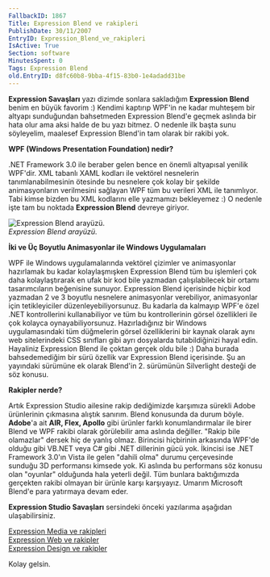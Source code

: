 ```yaml
---
FallbackID: 1867
Title: Expression Blend ve rakipleri
PublishDate: 30/11/2007
EntryID: Expression_Blend_ve_rakipleri
IsActive: True
Section: software
MinutesSpent: 0
Tags: Expression Blend
old.EntryID: d8fc60b8-9bba-4f15-83b0-1e4adadd31be
---
```

**Expression Savaşları** yazı dizimde sonlara sakladığım **Expression
Blend** benim en büyük favorim :) Kendimi kaptırıp WPF'in ne kadar
muhteşem bir altyapı sunduğundan bahsetmeden Expression Blend'e geçmek
aslında bir hata olur ama aksi halde de bu yazı bitmez. O nedenle ilk
başta sunu söyleyelim, maalesef Expression Blend'in tam olarak bir
rakibi yok.

**WPF (Windows Presentation Foundation) nedir?**

.NET Framework 3.0 ile beraber gelen bence en önemli altyapısal yenilik
WPF'dir. XML tabanlı XAML kodları ile vektörel nesnelerin
tanımlanabilmesinin ötesinde bu nesnelere çok kolay bir şekilde
animasyonların verilmesini sağlayan WPF tüm bu verileri XML ile
tanımlıyor. Tabi kimse bizden bu XML kodlarını elle yazmamızı bekleyemez
:) O nedenle işte tam bu noktada **Expression Blend** devreye giriyor.

![Expression Blend
arayüzü.](media/Expression_Blend_ve_rakipleri/29112007_1.png)\
*Expression Blend arayüzü.*

**İki ve Üç Boyutlu Animasyonlar ile Windows Uygulamaları**

WPF ile Windows uygulamalarında vektörel çizimler ve animasyonlar
hazırlamak bu kadar kolaylaşmışken Expression Blend tüm bu işlemleri çok
daha kolaylaştırarak en ufak bir kod bile yazmadan çalışılabilecek bir
ortamı tasarımcıların beğenisine sunuyor. Expression Blend içerisinde
hiçbir kod yazmadan 2 ve 3 boyutlu nesnelere animasyonlar verebiliyor,
animasyonlar için tetikleyiciler düzenleyebiliyorsunuz. Bu kadarla da
kalmayıp WPF'e özel .NET kontrollerini kullanabiliyor ve tüm bu
kontrollerinin görsel özellikleri ile çok kolayca oynayabiliyorsunuz.
Hazırladığınız bir Windows uygulamasındaki tüm düğmelerin görsel
özelliklerini bir kaynak olarak aynı web sitelerindeki CSS sınıfları
gibi ayrı dosyalarda tutabildiğinizi hayal edin. Hayaliniz Expression
Blend ile çoktan gerçek oldu bile :) Daha burada bahsedemediğim bir sürü
özellik var Expression Blend içerisinde. Şu an yayındaki sürümüne ek
olarak Blend'in 2. sürümünün Silverlight desteği de söz konusu.

**Rakipler nerde?**

Artık Expression Studio ailesine rakip dediğimizde karşımıza sürekli
Adobe ürünlerinin çıkmasına alıştık sanırım. Blend konusunda da durum
böyle. **Adobe**'a ait **AIR, Flex, Apollo** gibi ürünler farklı
konumlandırmalar ile birer Blend ve WPF rakibi olarak görülebilir ama
aslında değiller. "Rakip bile olamazlar" dersek hiç de yanlış olmaz.
Birincisi hiçbirinin arkasında WPF'de olduğu gibi VB.NET veya C\# gibi
.NET dillerinin gücü yok. İkincisi ise .NET Framework 3.0'ın Vista ile
gelen "dahili olma" durumu çerçevesinde sunduğu 3D performansı kimsede
yok. Ki aslında bu performans söz konusu olan "oyunlar" olduğunda hala
yeterli değil. Tüm bunlara baktığımızda gerçekten rakibi olmayan bir
ürünle karşı karşıyayız. Umarım Microsoft Blend'e para yatırmaya devam
eder.

**Expression Studio Savaşları** sersindeki önceki yazılarıma aşağıdan
ulaşabilirsiniz.

[Expression Media ve
rakipleri](http://daron.yondem.com/tr/post/ebc1b99d-ddc9-49f8-af34-1dc42b194ece)\
 [Expression Web ve
rakipler](http://daron.yondem.com/tr/post/5ee7ec45-f6f5-4a98-9902-0e8fe2bc2016)\
 [Expression Design ve
rakipler](http://daron.yondem.com/tr/post/4918cfdc-60cf-448f-8a1c-e6859205bc2f)

Kolay gelsin.


